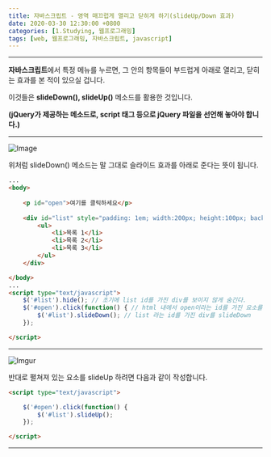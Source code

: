 ```yaml
---
title: 자바스크립트 - 영역 매끄럽게 열리고 닫히게 하기(slideUp/Down 효과)
date: 2020-03-30 12:30:00 +0800
categories: [1.Studying, 웹프로그래밍]
tags: [web, 웹프로그래밍, 자바스크립트, javascript]
---
```




------

**자바스크립트**에서 특정 메뉴를 누르면, 그 안의 항목들이 부드럽게 아래로 열리고, 닫히는 효과를 본 적이 있으실 겁니다.

이것들은 **slideDown(), slideUp()** 메소드를 활용한 것입니다.

**(jQuery가 제공하는 메소드로, script 태그 등으로 jQuery 파일을 선언해 놓아야 합니다.)**

------

![Image](https://i.imgur.com/zXiPSAt.gif)

위처럼 slideDown() 메소드는 말 그대로 슬라이드 효과를 아래로 준다는 뜻이 됩니다.

```html
...
<body>
  
    <p id="open">여기를 클릭하세요</p>
   
    <div id="list" style="padding: 1em; width:200px; height:100px; background-color: lightskyblue;">
        <ul>
            <li>목록 1</li>
            <li>목록 2</li>
            <li>목록 3</li>
        </ul>
    </div>

</body>
...
<script type="text/javascript">
	$('#list').hide(); // 초기에 list id를 가진 div를 보이지 않게 숨긴다.
    $('#open').click(function() { // html 내에서 open이라는 id를 가진 요소를 클릭할 시 발생하는 이벤트 함수
        $('#list').slideDown(); // list 라는 id를 가진 div를 slideDown
    });

</script>
```

------

![Imgur](https://i.imgur.com/2maLk6q.gif)



반대로 펼쳐져 있는 요소를 slideUp 하려면 다음과 같이 작성합니다.

```html
<script type="text/javascript">

    $('#open').click(function() {
        $('#list').slideUp();
    });

</script>
```

------

